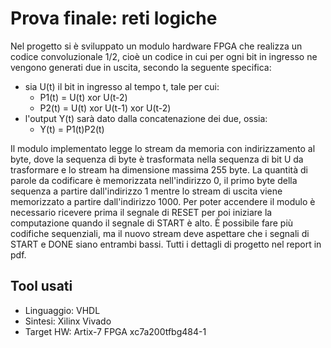 # Prova finale: reti logiche
Nel progetto si è sviluppato un modulo hardware FPGA che realizza un codice convoluzionale 1/2, cioè un codice in cui per ogni bit in ingresso ne vengono generati due in uscita, secondo la seguente specifica:
* sia U(t) il bit in ingresso al tempo t, tale per cui:
  * P1(t) = U(t) xor U(t-2)
  * P2(t) = U(t) xor U(t-1) xor U(t-2)
* l'output Y(t) sarà dato dalla concatenazione dei due, ossia:
  * Y(t) = P1(t)P2(t)

Il modulo implementato legge lo stream da memoria con indirizzamento al byte, dove la sequenza di byte è trasformata nella sequenza di bit U da trasformare e lo stream ha dimensione massima 255 byte. La quantità di parole da codificare è memorizzata nell'indirizzo 0, il primo byte della sequenza a partire dall'indirizzo 1 mentre lo stream di uscita viene memorizzato a partire dall'indirizzo 1000. Per poter accendere il modulo è necessario ricevere prima il segnale di RESET per poi iniziare la computazione quando il segnale di START è alto. È possibile fare più codifiche sequenziali, ma il nuovo stream deve aspettare che i segnali di START e DONE siano entrambi bassi. Tutti i dettagli di progetto nel report in pdf.

## Tool usati
* Linguaggio: VHDL
* Sintesi: Xilinx Vivado
* Target HW: Artix-7 FPGA xc7a200tfbg484-1
